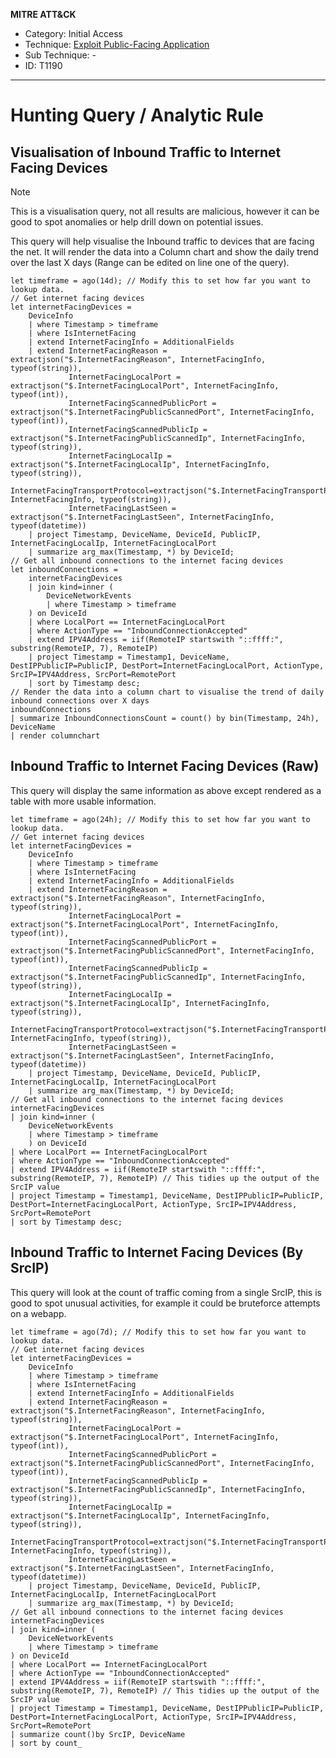 
**MITRE ATT&CK**

- Category: Initial Access
- Technique: [Exploit Public-Facing Application](https://attack.mitre.org/techniques/T1190)
- Sub Technique: - 
- ID: T1190

---

# Hunting Query / Analytic Rule

## Visualisation of Inbound Traffic to Internet Facing Devices

> [!NOTE]
> This is a visualisation query, not all results are malicious, however it can be good to spot anomalies or help drill down on potential issues.

This query will help visualise the Inbound traffic to devices that are facing the net. It will render the data into a Column chart and show the daily  trend over the last X days (Range can be edited on line one of the query). 

```kusto
let timeframe = ago(14d); // Modify this to set how far you want to lookup data.
// Get internet facing devices
let internetFacingDevices = 
    DeviceInfo
    | where Timestamp > timeframe
    | where IsInternetFacing
    | extend InternetFacingInfo = AdditionalFields
    | extend InternetFacingReason = extractjson("$.InternetFacingReason", InternetFacingInfo, typeof(string)), 
             InternetFacingLocalPort = extractjson("$.InternetFacingLocalPort", InternetFacingInfo, typeof(int)), 
             InternetFacingScannedPublicPort = extractjson("$.InternetFacingPublicScannedPort", InternetFacingInfo, typeof(int)), 
             InternetFacingScannedPublicIp = extractjson("$.InternetFacingPublicScannedIp", InternetFacingInfo, typeof(string)), 
             InternetFacingLocalIp = extractjson("$.InternetFacingLocalIp", InternetFacingInfo, typeof(string)),   
             InternetFacingTransportProtocol=extractjson("$.InternetFacingTransportProtocol", InternetFacingInfo, typeof(string)), 
             InternetFacingLastSeen = extractjson("$.InternetFacingLastSeen", InternetFacingInfo, typeof(datetime))
    | project Timestamp, DeviceName, DeviceId, PublicIP, InternetFacingLocalIp, InternetFacingLocalPort
    | summarize arg_max(Timestamp, *) by DeviceId;
// Get all inbound connections to the internet facing devices
let inboundConnections =
    internetFacingDevices
    | join kind=inner (
        DeviceNetworkEvents
        | where Timestamp > timeframe
    ) on DeviceId
    | where LocalPort == InternetFacingLocalPort
    | where ActionType == "InboundConnectionAccepted"
    | extend IPV4Address = iif(RemoteIP startswith "::ffff:", substring(RemoteIP, 7), RemoteIP)
    | project Timestamp = Timestamp1, DeviceName, DestIPPublicIP=PublicIP, DestPort=InternetFacingLocalPort, ActionType, SrcIP=IPV4Address, SrcPort=RemotePort 
    | sort by Timestamp desc;
// Render the data into a column chart to visualise the trend of daily inbound connections over X days 
inboundConnections
| summarize InboundConnectionsCount = count() by bin(Timestamp, 24h), DeviceName
| render columnchart
```

## Inbound Traffic to Internet Facing Devices (Raw)

This query will display the same information as above except rendered as a table with more usable information.

```kusto
let timeframe = ago(24h); // Modify this to set how far you want to lookup data.
// Get internet facing devices
let internetFacingDevices = 
    DeviceInfo
    | where Timestamp > timeframe
    | where IsInternetFacing
    | extend InternetFacingInfo = AdditionalFields
    | extend InternetFacingReason = extractjson("$.InternetFacingReason", InternetFacingInfo, typeof(string)), 
             InternetFacingLocalPort = extractjson("$.InternetFacingLocalPort", InternetFacingInfo, typeof(int)), 
             InternetFacingScannedPublicPort = extractjson("$.InternetFacingPublicScannedPort", InternetFacingInfo, typeof(int)), 
             InternetFacingScannedPublicIp = extractjson("$.InternetFacingPublicScannedIp", InternetFacingInfo, typeof(string)), 
             InternetFacingLocalIp = extractjson("$.InternetFacingLocalIp", InternetFacingInfo, typeof(string)),   
             InternetFacingTransportProtocol=extractjson("$.InternetFacingTransportProtocol", InternetFacingInfo, typeof(string)), 
             InternetFacingLastSeen = extractjson("$.InternetFacingLastSeen", InternetFacingInfo, typeof(datetime))
    | project Timestamp, DeviceName, DeviceId, PublicIP, InternetFacingLocalIp, InternetFacingLocalPort
    | summarize arg_max(Timestamp, *) by DeviceId;
// Get all inbound connections to the internet facing devices
internetFacingDevices
| join kind=inner (
    DeviceNetworkEvents
    | where Timestamp > timeframe
    ) on DeviceId
| where LocalPort == InternetFacingLocalPort
| where ActionType == "InboundConnectionAccepted"
| extend IPV4Address = iif(RemoteIP startswith "::ffff:", substring(RemoteIP, 7), RemoteIP) // This tidies up the output of the SrcIP value
| project Timestamp = Timestamp1, DeviceName, DestIPPublicIP=PublicIP, DestPort=InternetFacingLocalPort, ActionType, SrcIP=IPV4Address, SrcPort=RemotePort 
| sort by Timestamp desc;
```

## Inbound Traffic to Internet Facing Devices (By SrcIP)

This query will look at the count of traffic coming from a single SrcIP, this is good to spot unusual activities, for example it could be bruteforce attempts on a webapp. 

```KQL
let timeframe = ago(7d); // Modify this to set how far you want to lookup data.
// Get internet facing devices
let internetFacingDevices = 
    DeviceInfo
    | where Timestamp > timeframe
    | where IsInternetFacing
    | extend InternetFacingInfo = AdditionalFields
    | extend InternetFacingReason = extractjson("$.InternetFacingReason", InternetFacingInfo, typeof(string)), 
             InternetFacingLocalPort = extractjson("$.InternetFacingLocalPort", InternetFacingInfo, typeof(int)), 
             InternetFacingScannedPublicPort = extractjson("$.InternetFacingPublicScannedPort", InternetFacingInfo, typeof(int)), 
             InternetFacingScannedPublicIp = extractjson("$.InternetFacingPublicScannedIp", InternetFacingInfo, typeof(string)), 
             InternetFacingLocalIp = extractjson("$.InternetFacingLocalIp", InternetFacingInfo, typeof(string)),   
             InternetFacingTransportProtocol=extractjson("$.InternetFacingTransportProtocol", InternetFacingInfo, typeof(string)), 
             InternetFacingLastSeen = extractjson("$.InternetFacingLastSeen", InternetFacingInfo, typeof(datetime))
    | project Timestamp, DeviceName, DeviceId, PublicIP, InternetFacingLocalIp, InternetFacingLocalPort
    | summarize arg_max(Timestamp, *) by DeviceId;
// Get all inbound connections to the internet facing devices
internetFacingDevices
| join kind=inner (
    DeviceNetworkEvents
    | where Timestamp > timeframe
) on DeviceId
| where LocalPort == InternetFacingLocalPort
| where ActionType == "InboundConnectionAccepted"
| extend IPV4Address = iif(RemoteIP startswith "::ffff:", substring(RemoteIP, 7), RemoteIP) // This tidies up the output of the SrcIP value
| project Timestamp = Timestamp1, DeviceName, DestIPPublicIP=PublicIP, DestPort=InternetFacingLocalPort, ActionType, SrcIP=IPV4Address, SrcPort=RemotePort 
| summarize count()by SrcIP, DeviceName
| sort by count_
```
